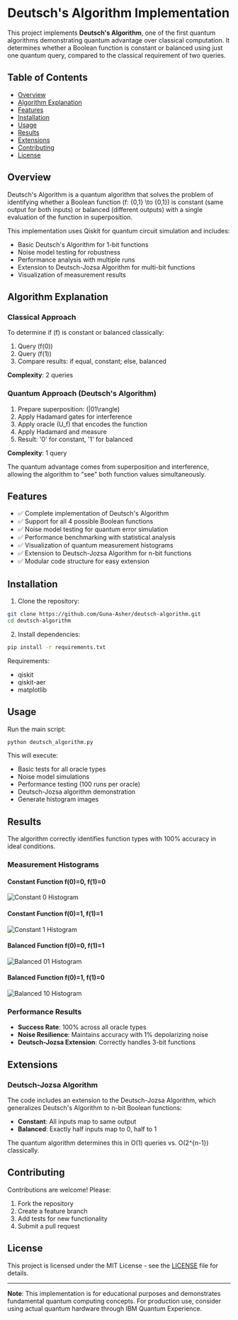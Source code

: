 # Deutsch's Algorithm Implementation

This project implements **Deutsch's Algorithm**, one of the first quantum algorithms demonstrating quantum advantage over classical computation. It determines whether a Boolean function is constant or balanced using just one quantum query, compared to the classical requirement of two queries.

## Table of Contents

- [Overview](#overview)
- [Algorithm Explanation](#algorithm-explanation)
- [Features](#features)
- [Installation](#installation)
- [Usage](#usage)
- [Results](#results)
- [Extensions](#extensions)
- [Contributing](#contributing)
- [License](#license)

## Overview

Deutsch's Algorithm is a quantum algorithm that solves the problem of identifying whether a Boolean function \(f: \{0,1\} \to \{0,1\}\) is constant (same output for both inputs) or balanced (different outputs) with a single evaluation of the function in superposition.

This implementation uses Qiskit for quantum circuit simulation and includes:
- Basic Deutsch's Algorithm for 1-bit functions
- Noise model testing for robustness
- Performance analysis with multiple runs
- Extension to Deutsch-Jozsa Algorithm for multi-bit functions
- Visualization of measurement results

## Algorithm Explanation

### Classical Approach
To determine if \(f\) is constant or balanced classically:
1. Query \(f(0)\)
2. Query \(f(1)\)
3. Compare results: if equal, constant; else, balanced

**Complexity**: 2 queries

### Quantum Approach (Deutsch's Algorithm)
1. Prepare superposition: \(|01\rangle\)
2. Apply Hadamard gates for interference
3. Apply oracle \(U_f\) that encodes the function
4. Apply Hadamard and measure
5. Result: '0' for constant, '1' for balanced

**Complexity**: 1 query

The quantum advantage comes from superposition and interference, allowing the algorithm to "see" both function values simultaneously.

## Features

- ✅ Complete implementation of Deutsch's Algorithm
- ✅ Support for all 4 possible Boolean functions
- ✅ Noise model testing for quantum error simulation
- ✅ Performance benchmarking with statistical analysis
- ✅ Visualization of quantum measurement histograms
- ✅ Extension to Deutsch-Jozsa Algorithm for n-bit functions
- ✅ Modular code structure for easy extension

## Installation

1. Clone the repository:
```bash
git clone https://github.com/Guna-Asher/deutsch-algorithm.git
cd deutsch-algorithm
```

2. Install dependencies:
```bash
pip install -r requirements.txt
```

Requirements:
- qiskit
- qiskit-aer
- matplotlib

## Usage

Run the main script:
```bash
python deutsch_algorithm.py
```

This will execute:
- Basic tests for all oracle types
- Noise model simulations
- Performance testing (100 runs per oracle)
- Deutsch-Jozsa algorithm demonstration
- Generate histogram images

## Results

The algorithm correctly identifies function types with 100% accuracy in ideal conditions.

### Measurement Histograms

#### Constant Function f(0)=0, f(1)=0
![Constant 0 Histogram](constant_0_histogram.png)

#### Constant Function f(0)=1, f(1)=1
![Constant 1 Histogram](constant_1_histogram.png)

#### Balanced Function f(0)=0, f(1)=1
![Balanced 01 Histogram](balanced_01_histogram.png)

#### Balanced Function f(0)=1, f(1)=0
![Balanced 10 Histogram](balanced_10_histogram.png)

### Performance Results

- **Success Rate**: 100% across all oracle types
- **Noise Resilience**: Maintains accuracy with 1% depolarizing noise
- **Deutsch-Jozsa Extension**: Correctly handles 3-bit functions

## Extensions

### Deutsch-Jozsa Algorithm

The code includes an extension to the Deutsch-Jozsa Algorithm, which generalizes Deutsch's Algorithm to n-bit Boolean functions:

- **Constant**: All inputs map to same output
- **Balanced**: Exactly half inputs map to 0, half to 1

The quantum algorithm determines this in O(1) queries vs. O(2^{n-1}) classically.

## Contributing

Contributions are welcome! Please:

1. Fork the repository
2. Create a feature branch
3. Add tests for new functionality
4. Submit a pull request

## License

This project is licensed under the MIT License - see the [LICENSE](LICENSE) file for details.

---

**Note**: This implementation is for educational purposes and demonstrates fundamental quantum computing concepts. For production use, consider using actual quantum hardware through IBM Quantum Experience.

